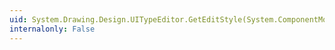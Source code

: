 ```yaml
---
uid: System.Drawing.Design.UITypeEditor.GetEditStyle(System.ComponentModel.ITypeDescriptorContext)
internalonly: False
---
```

